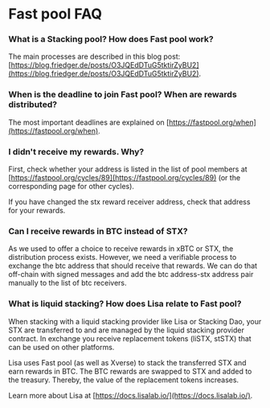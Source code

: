 # Fast pool FAQ

### What is a Stacking pool? How does Fast pool work?
The main processes are described in this blog post:
[https://blog.friedger.de/posts/O3JQEdDTuG5tktirZyBU2](https://blog.friedger.de/posts/O3JQEdDTuG5tktirZyBU2).

### When is the deadline to join Fast pool? When are rewards distributed?
The most important deadlines are explained on [https://fastpool.org/when](https://fastpool.org/when).

### I didn't receive my rewards. Why?
First, check whether your address is listed in the list of pool members at [https://fastpool.org/cycles/89](https://fastpool.org/cycles/89) (or the corresponding page for other cycles).

If you have changed the stx reward receiver address, check that address for your rewards.

### Can I receive rewards in BTC instead of STX?
As we used to offer a choice to receive rewards in xBTC or STX, the distribution process exists.
However, we need a verifiable process to exchange the btc address that should receive that rewards.
We can do that off-chain with signed messages and add the btc address-stx address pair manually to the list of btc receivers.

### What is liquid stacking? How does Lisa relate to Fast pool?
When stacking with a liquid stacking provider like Lisa or Stacking Dao, your STX are transferred to and are managed by the liquid stacking provider contract. In exchange you receive replacement tokens (liSTX, stSTX) that can be used on other platforms.

Lisa uses Fast pool (as well as Xverse) to stack the transferred STX and earn rewards in BTC. The BTC rewards are swapped to STX and added to the treasury. Thereby, the value of the replacement tokens increases.

Learn more about Lisa at [https://docs.lisalab.io/](https://docs.lisalab.io/).
